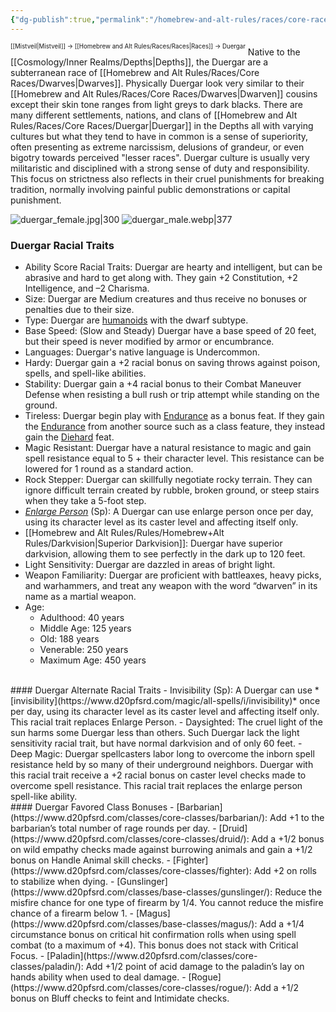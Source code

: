 ```yaml
---
{"dg-publish":true,"permalink":"/homebrew-and-alt-rules/races/core-races/duergar/"}
---
```


<sup><sup>[[Mistveil\|Mistveil]] → [[Homebrew and Alt Rules/Races/Races\|Races]] → Duergar</sup></sup>
Native to the [[Cosmology/Inner Realms/Depths\|Depths]], the Duergar are a subterranean race of [[Homebrew and Alt Rules/Races/Core Races/Dwarves\|Dwarves]]. Physically Duergar look very similar to their [[Homebrew and Alt Rules/Races/Core Races/Dwarves\|Dwarven]] cousins except their skin tone ranges from light greys to dark blacks. There are many different settlements, nations, and clans of [[Homebrew and Alt Rules/Races/Core Races/Duergar\|Duergar]] in the Depths all with varying cultures but what they tend to have in common is a sense of superiority, often presenting as extreme narcissism, delusions of grandeur, or even bigotry towards perceived "lesser races". Duergar culture is usually very militaristic and disciplined with a strong sense of duty and responsibility. This focus on strictness also reflects in their cruel punishments for breaking tradition, normally involving painful public demonstrations or capital punishment. 

![duergar_female.jpg|300](/img/user/Attachments/duergar_female.jpg) ![duergar_male.webp|377](/img/user/Attachments/duergar_male.webp)

### Duergar Racial Traits
- Ability Score Racial Traits: Duergar are hearty and intelligent, but can be abrasive and hard to get along with. They gain +2 Constitution, +2 Intelligence, and –2 Charisma.
- Size: Duergar are Medium creatures and thus receive no bonuses or penalties due to their size.
- Type: Duergar are [humanoids](http://www.d20pfsrd.com/bestiary/rules-for-monsters/creature-types#TOC-Humanoid) with the dwarf subtype.
- Base Speed: (Slow and Steady) Duergar have a base speed of 20 feet, but their speed is never modified by armor or encumbrance.
- Languages: Duergar's native language is Undercommon.
- Hardy: Duergar gain a +2 racial bonus on saving throws against poison, spells, and spell-like abilities.
- Stability: Duergar gain a +4 racial bonus to their Combat Maneuver Defense when resisting a bull rush or trip attempt while standing on the ground.
- Tireless: Duergar begin play with [Endurance](https://www.d20pfsrd.com/feats/general-feats/endurance) as a bonus feat. If they gain the [Endurance](https://www.d20pfsrd.com/feats/general-feats/endurance) from another source such as a class feature, they instead gain the [Diehard](https://www.d20pfsrd.com/feats/general-feats/diehard/) feat.
- Magic Resistant: Duergar have a natural resistance to magic and gain spell resistance equal to 5 + their character level. This resistance can be lowered for 1 round as a standard action.
- Rock Stepper: Duergar can skillfully negotiate rocky terrain. They can ignore difficult terrain created by rubble, broken ground, or steep stairs when they take a 5-foot step.
- [*Enlarge Person*](https://www.d20pfsrd.com/magic/all-spells/e/enlarge-person/) (Sp): A Duergar can use enlarge person once per day, using its character level as its caster level and affecting itself only.
- [[Homebrew and Alt Rules/Rules/Homebrew+Alt Rules/Darkvision\|Superior Darkvision]]: Duergar have superior darkvision, allowing them to see perfectly in the dark up to 120 feet.
- Light Sensitivity: Duergar are dazzled in areas of bright light.
- Weapon Familiarity: Duergar are proficient with battleaxes, heavy picks, and warhammers, and treat any weapon with the word “dwarven” in its name as a martial weapon.
- Age:
    - Adulthood: 40 years
    - Middle Age: 125 years
    - Old: 188 years
    - Venerable: 250 years
    - Maximum Age: 450 years
<br>
#### Duergar Alternate Racial Traits
- Invisibility (Sp): A Duergar can use *[invisibility](https://www.d20pfsrd.com/magic/all-spells/i/invisibility)* once per day, using its character level as its caster level and affecting itself only. This racial trait replaces Enlarge Person.
- Daysighted: The cruel light of the sun harms some Duergar less than others. Such Duergar lack the light sensitivity racial trait, but have normal darkvision and of only 60 feet.
- Deep Magic: Duergar spellcasters labor long to overcome the inborn spell resistance held by so many of their underground neighbors. Duergar with this racial trait receive a +2 racial bonus on caster level checks made to overcome spell resistance. This racial trait replaces the enlarge person spell-like ability.
<br>
#### Duergar Favored Class Bonuses
- [Barbarian](https://www.d20pfsrd.com/classes/core-classes/barbarian/): Add +1 to the barbarian’s total number of rage rounds per day.
- [Druid](https://www.d20pfsrd.com/classes/core-classes/druid/): Add a +1/2 bonus on wild empathy checks made against burrowing animals and gain a +1/2 bonus on Handle Animal skill checks.
- [Fighter](https://www.d20pfsrd.com/classes/core-classes/fighter): Add +2 on rolls to stabilize when dying.
- [Gunslinger](https://www.d20pfsrd.com/classes/base-classes/gunslinger/): Reduce the misfire chance for one type of firearm by 1/4. You cannot reduce the misfire chance of a firearm below 1.
- [Magus](https://www.d20pfsrd.com/classes/base-classes/magus/): Add a +1/4 circumstance bonus on critical hit confirmation rolls when using spell combat (to a maximum of +4). This bonus does not stack with Critical Focus.
- [Paladin](https://www.d20pfsrd.com/classes/core-classes/paladin/): Add +1/2 point of acid damage to the paladin’s lay on hands ability when used to deal damage.
- [Rogue](https://www.d20pfsrd.com/classes/core-classes/rogue/): Add a +1/2 bonus on Bluff checks to feint and Intimidate checks.
